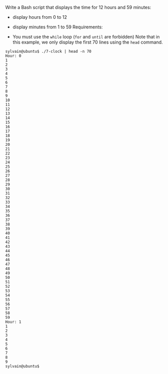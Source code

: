 Write a Bash script that displays the time for 12 hours and 59 minutes:
- display hours from 0 to 12
- display minutes from 1 to 59
Requirements:

- You must use the ```while``` loop (```for``` and ```until``` are forbidden)
Note that in this example, we only display the first 70 lines using the ```head``` command.
```
sylvain@ubuntu$ ./7-clock | head -n 70
Hour: 0
1
2
3
4
5
6
7
8
9
10
11
12
13
14
15
16
17
18
19
20
21
22
23
24
25
26
27
28
29
30
31
32
33
34
35
36
37
38
39
40
41
42
43
44
45
46
47
48
49
50
51
52
53
54
55
56
57
58
59
Hour: 1
1
2
3
4
5
6
7
8
9
sylvain@ubuntu$ 
```

